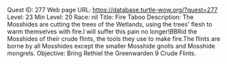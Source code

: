 Quest ID: 277
Web page URL: https://database.turtle-wow.org/?quest=277
Level: 23
Min Level: 20
Race: nil
Title: Fire Taboo
Description: The Mosshides are cutting the trees of the Wetlands, using the trees' flesh to warm themselves with fire.I will suffer this pain no longer!$B$BRid the Mosshides of their crude flints, the tools they use to make fire.The flints are borne by all Mosshides except the smaller Mosshide gnolls and Mosshide mongrels.
Objective: Bring Rethiel the Greenwarden 9 Crude Flints.
